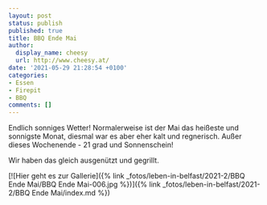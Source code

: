 ```yaml
---
layout: post
status: publish
published: true
title: BBQ Ende Mai
author:
  display_name: cheesy
  url: http://www.cheesy.at/
date: '2021-05-29 21:28:54 +0100'
categories:
- Essen
- Firepit
- BBQ
comments: []
---
```


<!-- Guide to Markdown: https://guides.github.com/features/mastering-markdown/ -->

Endlich sonniges Wetter! Normalerweise ist der Mai das heißeste und sonnigste Monat, diesmal war es aber eher kalt und regnerisch. Außer dieses Wochenende - 21 grad und Sonnenschein!

Wir haben das gleich ausgenützt und gegrillt.

[![Hier geht es zur Gallerie]({% link _fotos/leben-in-belfast/2021-2/BBQ Ende Mai/BBQ Ende Mai-006.jpg %})]({% link _fotos/leben-in-belfast/2021-2/BBQ Ende Mai/index.md %})
